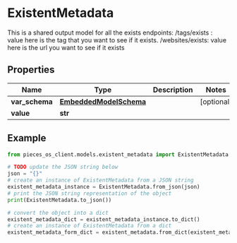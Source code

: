 # ExistentMetadata

This is a shared output model for all the exists endpoints: /tags/exists : value here is the tag that you want to see if it exists. /websites/exists: value here is the url you want to see if it exists

## Properties

Name | Type | Description | Notes
------------ | ------------- | ------------- | -------------
**var_schema** | [**EmbeddedModelSchema**](EmbeddedModelSchema) |  | [optional] 
**value** | **str** |  | 

## Example

```python
from pieces_os_client.models.existent_metadata import ExistentMetadata

# TODO update the JSON string below
json = "{}"
# create an instance of ExistentMetadata from a JSON string
existent_metadata_instance = ExistentMetadata.from_json(json)
# print the JSON string representation of the object
print(ExistentMetadata.to_json())

# convert the object into a dict
existent_metadata_dict = existent_metadata_instance.to_dict()
# create an instance of ExistentMetadata from a dict
existent_metadata_form_dict = existent_metadata.from_dict(existent_metadata_dict)
```




